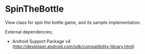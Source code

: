 SpinTheBottle
=============

View class for spin the bottle game, and its sample implementation.

External dependencies;

  - Android Support Package v4 (http://developer.android.com/sdk/compatibility-library.html)